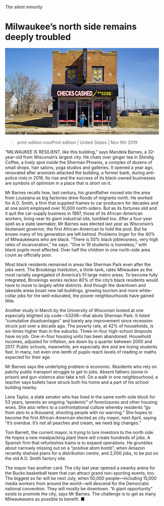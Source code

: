 ###### The silent minority

# Milwaukee’s north side remains deeply troubled 

![image](images/20191109_USP001_1.jpg) 

> print-edition iconPrint edition | United States | Nov 9th 2019 

“MILWAUKEE IS RESILIENT, like this building,” says Mandela Barnes, a 32-year-old from Wisconsin’s largest city. He chats over ginger tea in Shindig Coffee, a lively spot inside the Sherman Phoenix, a complex of dozens of small shops, hair salons, yoga studios and galleries. It opened a year ago, renovated after arsonists attacked the building, a former bank, during anti-police riots in 2016. Its rise and the success of its black-owned businesses are symbols of optimism in a place that is short on it. 

Mr Barnes recalls how, last century, his grandfather moved into the area from Louisiana as big factories drew floods of migrants north. He worked for A.O. Smith, a firm that supplied frames to car producers for decades and at one point employed over 10,000 north-siders. But as its fortunes slid and it quit the car-supply business in 1997, those of its African-American workers, living near its giant industrial site, tumbled too. After a four-year spell as a state lawmaker, Mr Barnes was elected last year as Wisconsin’s lieutenant governor, the first African-American to hold the post. But he knows many of his generation are left behind. Problems linger for the 40% of Milwaukeeans who are black. “There is 50% black joblessness, very high rates of incarceration,” he says. “One in 19 students is homeless,” with black pupils most affected. Over half the children in one north-side area count as officially poor. 

Most black residents remained in areas like Sherman Park even after the jobs went. The Brookings Institution, a think-tank, rates Milwaukee as the most racially segregated of America’s 51 large metro areas. To become fully integrated, Brookings wonks reckon 80% of the city’s black residents would have to move to largely white districts. And though the downtown and lakeside areas boast new tall buildings, growing tourism and more white-collar jobs for the well-educated, the poorer neighbourhoods have gained little. 

Another study in March by the University of Wisconsin looked at one especially blighted zip code—53206—that abuts Sherman Park. It listed “cumulative disadvantages” and barely any improvement since recession struck just over a decade ago. The poverty rate, at 42% of households, is six-times higher than in the suburbs. Three-in-four high-school dropouts have no job. One-in-four housing units has been abandoned. Household incomes, adjusted for inflation, are down by a quarter between 2000 and 2017. Public schools, meanwhile, are especially dire and are losing students fast. In many, not even one-tenth of pupils reach levels of reading or maths expected for their age. 

Mr Barnes says the underlying problem is economic. Residents who rely on patchy public transport struggle to get to jobs. Absent fathers (some in prison) and gun violence also take a toll. On a walk in one neighbourhood, a teacher says bullets have struck both his home and a part of his school building nearby. 

Lena Taylor, a state senator who has lived in the same north-side block for 53 years, laments an ongoing “epidemic” of foreclosures and other housing woes. She also refers to a confrontational culture whereby residents “go from zero to a thousand, shooting people with no warning.” She hopes to become the first African-American elected as city mayor, next April, saying “it’s overdue. It’s not all peaches and cream, we need big changes.” 

Tom Barrett, the current mayor, is trying to lure investors to the north side. He hopes a new meatpacking plant there will create hundreds of jobs. A Spanish firm that refurbishes trains is to expand operations. He grumbles about narrowly missing out on a “positive atom bomb”, when Amazon recently shelved plans for a distribution centre, and 2,000 jobs, to be put on the old A.O. Smith factory site. 

The mayor has another card. The city last year opened a swanky arena for the Bucks basketball team that can attract grand non-sporting events, too. The biggest so far will be next July, when 50,000 people—including 15,000 media workers from around the world—will descend for the Democratic national convention. They will mostly be downtown. “A giant opportunity” exists to promote the city, says Mr Barnes. The challenge is to get as many Milwaukeeans as possible to benefit. ■ 

